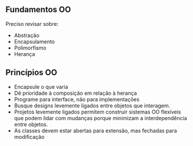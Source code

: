 ## Fundamentos OO
Preciso revisar sobre:
- Abstração
- Encapsulamento
- Polimorfismo
- Herança

## Princípios OO
- Encapsule o que varia
- Dê prioridade à composição em relação à herança
- Programe para interface, não para implementações
- Busque designs levemente ligados entre objetos que interagem.
- Projetos levemente ligados permitem construir sistemas OO flexíveis que podem lidar com mudanças
porque minimizam a interdependência entre objetos.
- As classes devem estar abertas para extensão, mas fechadas para modificação
